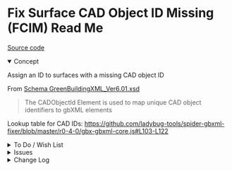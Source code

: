 # Fix Surface CAD Object ID Missing (FCIM) Read Me

[Source code]( https://github.com/ladybug-tools/spider-gbxml-fixer/blob/master/r0-4-0/fcim-fix-cad-id-missing/fcim-fix-cad-id-missing.js )

<details open >

<summary>Concept</summary>

Assign an ID to surfaces with a missing CAD object ID

From [Schema GreenBuildingXML_Ver6.01.xsd]( http://gbxml.org/schema_doc/6.01/GreenBuildingXML_Ver6.01.html)

> The CADObjectId Element is used to map unique CAD object identifiers to gbXML elements

Lookup table for CAD IDs: https://github.com/ladybug-tools/spider-gbxml-fixer/blob/master/r0-4-0/gbx-gbxml-core.js#L103-L122


</details>

<details>

<summary>To Do / Wish List</summary>

* 2019-05-17 ~ Add complete set of CAD IDs to GBX.cadIdsDefault

</details>

<details>

<summary>Issues</summary>


</details>

<details>

<summary>Change Log</summary>

### 2019-05-21 ~ Theo

* C - FCIM: Update readme
* C - FCIM.js: Add summary highlight
* C - FCIM.js: Pass through jsHint
* C - FCIM.js: Update vars

### 2019-05-17 ~ Theo

* F - FCIM.html: Update to newer template / pass through Validator
* C - FCIM: Update readme
* F - FCIM.js: Add better IDs / work-in-progress
* r - FCIM.js: code cleanup / pass through jsHint


### 2019-05-16 ~ Theo

* F - First commit

</details>